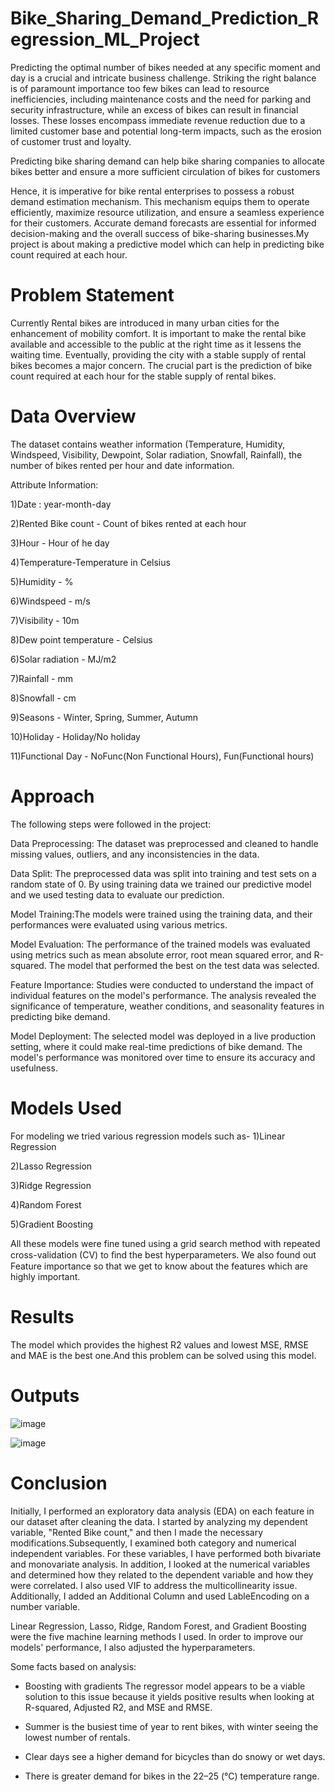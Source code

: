 # Bike_Sharing_Demand_Prediction_Regression_ML_Project

Predicting the optimal number of bikes needed at any specific moment and day is a crucial and intricate business challenge. Striking the right balance is of paramount importance too few bikes can lead to resource inefficiencies, including maintenance costs and the need for parking and security infrastructure, while an excess of bikes can result in financial losses. These losses encompass immediate revenue reduction due to a limited customer base and potential long-term impacts, such as the erosion of customer trust and loyalty.

Predicting bike sharing demand can help bike sharing companies to allocate bikes better and ensure a more sufficient circulation of bikes for customers

Hence, it is imperative for bike rental enterprises to possess a robust demand estimation mechanism. This mechanism equips them to operate efficiently, maximize resource utilization, and ensure a seamless experience for their customers. Accurate demand forecasts are essential for informed decision-making and the overall success of bike-sharing businesses.My project is about making a predictive model which can help in predicting bike count required at each hour.

# Problem Statement

Currently Rental bikes are introduced in many urban cities for the enhancement of mobility comfort. It is important to make the rental bike available and accessible to the public at the right time as it lessens the waiting time. Eventually, providing the city with a stable supply of rental bikes becomes a major concern. The crucial part is the prediction of bike count required at each hour for the stable supply of rental bikes.

# Data Overview

The dataset contains weather information (Temperature, Humidity, Windspeed, Visibility, Dewpoint, Solar radiation, Snowfall, Rainfall), the number of bikes rented per hour and date information.

Attribute Information:

1)Date : year-month-day

2)Rented Bike count - Count of bikes rented at each hour

3)Hour - Hour of he day

4)Temperature-Temperature in Celsius

5)Humidity - %

6)Windspeed - m/s

7)Visibility - 10m

8)Dew point temperature - Celsius

6)Solar radiation - MJ/m2

7)Rainfall - mm

8)Snowfall - cm

9)Seasons - Winter, Spring, Summer, Autumn

10)Holiday - Holiday/No holiday

11)Functional Day - NoFunc(Non Functional Hours), Fun(Functional hours)

# Approach

The following steps were followed in the project:

Data Preprocessing: The dataset was preprocessed and cleaned to handle missing values, outliers, and any inconsistencies in the data.

Data Split: The preprocessed data was split into training and test sets on a random state of 0. By using training data we trained our predictive model and we used testing data to evaluate our prediction.

Model Training:The models were trained using the training data, and their performances were evaluated using various metrics.

Model Evaluation: The performance of the trained models was evaluated using metrics such as mean absolute error, root mean squared error, and R-squared. The model that performed the best on the test data was selected.

Feature Importance: Studies were conducted to understand the impact of individual features on the model's performance. The analysis revealed the significance of temperature, weather conditions, and seasonality features in predicting bike demand.

Model Deployment: The selected model was deployed in a live production setting, where it could make real-time predictions of bike demand. The model's performance was monitored over time to ensure its accuracy and usefulness.

# Models Used

For modeling we tried various regression models such as- 1)Linear Regression

2)Lasso Regression

3)Ridge Regression

4)Random Forest

5)Gradient Boosting

All these models were fine tuned using a grid search method with repeated cross-validation (CV) to ﬁnd the best hyperparameters. We also found out Feature importance so that we get to know about the features which are highly important.

# Results

The model which provides the highest R2 values and lowest MSE, RMSE and MAE is the best one.And this problem can be solved using this model.

# Outputs

![image](https://github.com/AbhishekThakur0126/Bike_Sharing_Demand_Prediction_Regression_ML/assets/128076308/8027f550-e534-47d8-b602-da66663396a0)

![image](https://github.com/AbhishekThakur0126/Bike_Sharing_Demand_Prediction_Regression_ML/assets/128076308/0c53f8d5-4381-4866-9c46-35a0cf1663d6)

# Conclusion

Initially, I performed an exploratory data analysis (EDA) on each feature in our dataset after cleaning the data. I started by analyzing my dependent variable, "Rented Bike count," and then I made the necessary modifications.Subsequently, I examined both category and numerical independent variables. For these variables, I have performed both bivariate and monovariate analysis. In addition, I looked at the numerical variables and determined how they related to the dependent variable and how they were correlated. I also used VIF to address the multicollinearity issue. Additionally, I added an Additional Column and used LableEncoding on a number variable.

Linear Regression, Lasso, Ridge, Random Forest, and Gradient Boosting were the five machine learning methods I used. In order to improve our models' performance, I also adjusted the hyperparameters.

Some facts based on analysis:

* Boosting with gradients The regressor model appears to be a viable solution to this issue because it yields positive results when looking at R-squared, Adjusted R2, and MSE and RMSE.

* Summer is the busiest time of year to rent bikes, with winter seeing the lowest number of rentals.

* Clear days see a higher demand for bicycles than do snowy or wet days.

* There is greater demand for bikes in the 22–25 (°C) temperature range.
